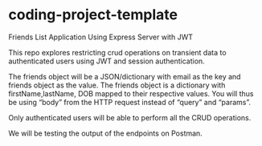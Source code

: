 # coding-project-template

Friends List Application Using Express Server with JWT


This repo explores restricting crud operations on transient data to authenticated users using JWT and session authentication.

The friends object will be a JSON/dictionary with email as the key and friends object as the value. The friends object is a dictionary with firstName,lastName, DOB mapped to their respective values. You will thus be using “body” from the HTTP request instead of “query” and “params”.

Only authenticated users will be able to perform all the CRUD operations.

We will be testing the output of the endpoints on Postman.
